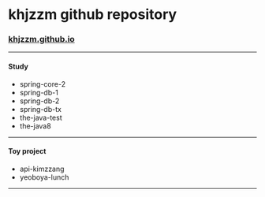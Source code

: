 # khjzzm github repository 
### [khjzzm.github.io](https://khjzzm.github.io)

---
#### Study
- spring-core-2
- spring-db-1
- spring-db-2
- spring-db-tx
- the-java-test
- the-java8
---
#### Toy project
- api-kimzzang
- yeoboya-lunch
---